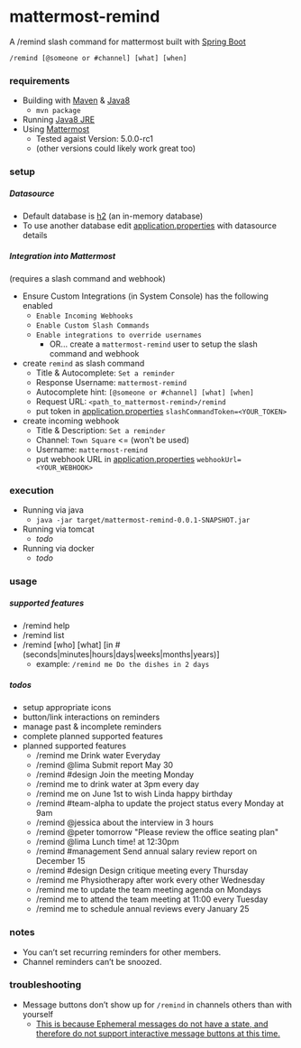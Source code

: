 # mattermost-remind
A /remind slash command for mattermost built with [Spring Boot](https://spring.io/projects/spring-boot)

`/remind [@someone or #channel] [what] [when]`

### requirements
* Building with [Maven](https://maven.apache.org/download.cgi) & [Java8](http://openjdk.java.net/install/)
    * `mvn package`
* Running [Java8 JRE](http://openjdk.java.net/install/)
* Using [Mattermost](https://mattermost.com/) 
  * Tested agaist  Version: 5.0.0-rc1  
  * (other versions could likely work great too)

### setup 
##### Datasource
* Default database is [h2](http://www.h2database.com/html/main.html) (an in-memory database)
* To use another database edit [application.properties](src/main/resources/application.properties) with datasource details

##### Integration into Mattermost 
(requires a slash command and webhook)
* Ensure Custom Integrations (in System Console) has the following enabled
  * `Enable Incoming Webhooks`
  * `Enable Custom Slash Commands`
  * `Enable integrations to override usernames`
    * OR... create a `mattermost-remind` user to setup the slash command and webhook
* create `remind` as slash command
  * Title & Autocomplete: `Set a reminder`
  * Response Username: `mattermost-remind`
  * Autocomplete hint: `[@someone or #channel] [what] [when]`
  * Request URL: `<path_to_mattermost-remind>/remind`
  * put token in [application.properties](src/main/resources/application.properties) `slashCommandToken=<YOUR_TOKEN>`
* create incoming webhook
  * Title & Description: `Set a reminder`
  * Channel: `Town Square`  <= (won't be used)
  * Username: `mattermost-remind`
  * put webhook URL in [application.properties](src/main/resources/application.properties) `webhookUrl=<YOUR_WEBHOOK>`

### execution
* Running via java
  * `java -jar target/mattermost-remind-0.0.1-SNAPSHOT.jar`
* Running via tomcat
  * _todo_
* Running via docker
  * _todo_

### usage

##### supported features
* /remind help
* /remind list
* /remind [who] [what] [in # (seconds|minutes|hours|days|weeks|months|years)]
  * example: `/remind me Do the dishes in 2 days`

##### todos
* setup appropriate icons
* button/link interactions on reminders
* manage past & incomplete reminders
* complete planned supported features
* planned supported features
  * /remind me Drink water Everyday
  * /remind @lima	Submit report May 30
  * /remind #design Join the meeting Monday
  * /remind me to drink water at 3pm every day
  * /remind me on June 1st to wish Linda happy birthday
  * /remind #team-alpha to update the project status every Monday at 9am
  * /remind @jessica about the interview in 3 hours
  * /remind @peter tomorrow "Please review the office seating plan"
  * /remind @lima Lunch time! at 12:30pm
  * /remind #management Send annual salary review report on December 15
  * /remind #design Design critique meeting every Thursday
  * /remind me Physiotherapy after work every other Wednesday
  * /remind me to update the team meeting agenda on Mondays
  * /remind me to attend the team meeting at 11:00 every Tuesday
  * /remind me to schedule annual reviews every January 25

### notes
* You can’t set recurring reminders for other members.
* Channel reminders can’t be snoozed.

### troubleshooting
* Message buttons don’t show up for `/remind` in channels others than with yourself
  * [This is because Ephemeral messages do not have a state, and therefore do not support interactive message buttons at this time.](https://docs.mattermost.com/developer/interactive-message-buttons.html#troubleshooting)
